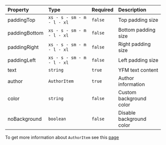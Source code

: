 | Property      | Type                       | Required | Description              |
| :------------ | :------------------------- | :------- | :----------------------- |
| paddingTop    | `xs - s - sm - m - l - xl` | `false`  | Top padding size         |
| paddingBottom | `xs - s - sm - m - l - xl` | `false`  | Bottom padding size      |
| paddingRight  | `xs - s - sm - m - l - xl` | `false`  | Right padding size       |
| paddingLeft   | `xs - s - sm - m - l - xl` | `false`  | Left padding size        |
| text          | `string`                   | `true`   | YFM text content         |
| author        | `AuthorItem`               | `true`   | Author information       |
| color         | `string`                   | `false`  | Custom background color  |
| noBackground  | `boolean`                  | `false`  | Disable background color |

To get more information about `AuthorItem` see this [page](https://preview.gravity-ui.com/page-constructor/?path=/docs/components-author--docs)
